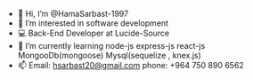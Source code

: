 - 👋 Hi, I’m @HamaSarbast-1997
- 👀 I’m interested in software development
- 💻 Back-End Developer at Lucide-Source
- 🌱 I’m currently learning node-js express-js react-js MongooDb(mongoose) Mysql(sequelize , knex.js)
- 📫 Email: hsarbast20@gmail.com  phone: +964 750 890 6562 

<!---
HamaSarbast-1997/HamaSarbast-1997 is a ✨ special ✨ repository because its `README.md` (this file) appears on your GitHub profile.
You can click the Preview link to take a look at your changes.
--->
